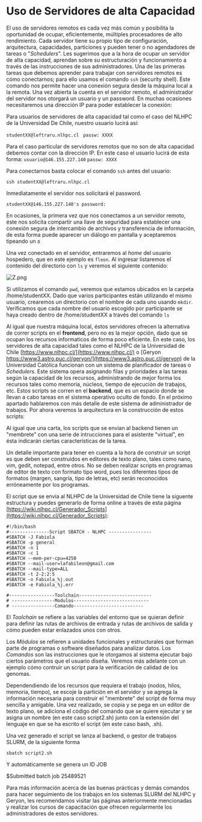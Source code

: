 # Uso de Servidores de alta Capacidad


El uso de servidores remotos es cada vez más común y posibilita la oportunidad de ocupar, eficientemente, múltiples procesadores de alto rendimiento. Cada servidor tiene su propio tipo de configuración, arquitectura, capacidades, particiones y pueden tener o no agendadores de tareas o "*Schedulers*". Les sugerimos que a la hora de ocupar un servidor de alta capacidad, aprendan sobre su estructuración y funcionamiento a través de las instrucciones de sus administradores.
Una de las primeras tareas que debemos aprender para trabajar con servidores remotos es cómo conectarnos; para ello usamos el comando ```ssh``` (security shell). Este comando nos permite hacer una conexión segura desde la máquina local a la remota. Una vez abierta la cuenta en el servidor remoto, el administrador del servidor nos otorgará un usuario y un password. En muchas ocasiones necesitaremos una dirección IP para poder establecer la conexión:

Para usuarios de servidores de alta capacidad tal como el caso del NLHPC de la Universidad De Chile, nuestro usuario lucirá así: 

```studentXX@leftraru.nlhpc.cl```
``` passw: XXXX```

Para el caso particular de servidores remotos que no son de alta capacidad debemos contar con la dirección IP. En este caso el usuario lucirá de esta forma:
```usuario@146.155.227.140```
```passw: XXXX```

Para conectarnos basta colocar el comando ```ssh``` antes del usuario:

```
ssh studentXX@leftraru.nlhpc.cl

```
Inmediatamente el servidor nos solicitará el password.

```studentXX@146.155.227.140's password:```


En ocasiones, la primera vez que nos conectamos a un servidor remoto, éste nos solicita compartir una llave de seguridad para establecer una conexión segura de intercambio de archivos y transferencia de información, de esta forma puede aparecer un diálogo en pantalla y aceptaremos tipeando un *s*

Una vez conectado en el servidor, entraremos al *home* del usuario hospedero, que en este ejemplo es ```fleon```. Al ingresar listaremos el contenido del directorio con ```ls``` y veremos el siguiente contenido: 

![Z.png](https://github.com/lafabi/Genobiostoic/blob/main/Z.png)


Si utilizamos el comando ```pwd```, veremos que estamos ubicados en la carpeta /home/studentXX. Dado que varios participantes están utilizando el mismo usuario, crearemos un directorio con el nombre de cada uno usando ```mkdir```. Verificamos que cada nombre del usuario escogido por participante se haya creado dentro de /home/studentXX a través del comando ```ls```


Al igual que nuestra máquina local, éstos servidores ofrecen la alternativa de correr scripts en el **frontend**, pero no es la mejor opción, dado que se ocupan los recursos informaticos de forma poco eficiente. En este caso, los servidores de alta capacidad tales como el NLHPC de la Universidad de Chile [https://www.nlhpc.cl/](https://www.nlhpc.cl/) o [Geryon https://www3.astro.puc.cl/geryon/](https://www3.astro.puc.cl/geryon) de la Universidad Católica funcionan con un sistema de planificador de tareas o *Schedulers*. Este sistema opera asignando filas y prioridades a las tareas según la capacidad de los recursos, administrando de mejor forma los recursos tales como memoria, núcleos, tiempo de ejecución de trabajos, etc. Estos scripts se corren en el **backend**, que es un espacio donde se llevan a cabo tareas en el sistema operativo oculto de fondo. En el próximo apartado hablaremos con más detalle de este sistema de administrador de trabajos. Por ahora veremos la arquitectura en la construcción de estos scripts: 

Al igual que una carta, los scripts que se envían al backend tienen un "membrete" con una serie de intrucciones para el asistente "virtual", en ésta indicarán ciertas características de la tarea. 

Un detalle importante para tener en cuenta a la hora de construir un script es que deben ser construidos en editores de texto plano, tales como nano, vim, gedit, notepad, entre otros. No se deben realizar scripts en programas de editor de texto con formato tipo word, pues los diferentes tipos de formatos (margen, sangría, tipo de letras, etc) serán reconocidos erróneamente por los programas. 

El script que se envía al NLHPC de la Universidad de Chile tiene la siguente estructura y puedes generarlo de forma online a través de esta página [https://wiki.nlhpc.cl/Generador_Scripts](https://wiki.nlhpc.cl/Generador_Scripts): 

```
#!/bin/bash
#---------------Script SBATCH - NLHPC ----------------
#SBATCH -J Fabiola
#SBATCH -p general
#SBATCH -n 1
#SBATCH -c 1
#SBATCH --mem-per-cpu=4250
#SBATCH --mail-user=lafabileon@gmail.com
#SBATCH --mail-type=ALL
#SBATCH -t 2-2:2:5
#SBATCH -o Fabiola_%j.out
#SBATCH -e Fabiola_%j.err

#-----------------Toolchain---------------------------
# ----------------Modulos----------------------------
# ----------------Comando--------------------------
```

El *Toolchain* se refiere a las variables del entorno que se quieran definir para definir las rutas de archivos de entrada y rutas de archivos de salida y cómo pueden estar enlazados unos con otros.

Los *Módulos* se refieren a unidades funcionales y estructurales que forman parte de programas o software diseñados para analizar datos.
Los *Comandos* son las instrucciones que le otorgamos al sistema ejecutar bajo ciertos parámetros que el usuario diseña. Veremos más adelante con un ejemplo cómo contruir un script para la verificación de calidad de los genomas.

Dependendiendo de los recursos que requiera el trabajo (nodos, hilos, memoria, tiempo), se escoje la partición en el servidor y se agrega la información necesaria para construir el "membrete" del script de forma muy sencilla y amigable. Una vez realizado, se copia y se pega en un editor de texto plano, se adiciona el código del comando que se quiere ejecutar y se asigna un nombre (en este caso script2.sh) junto con la extensión del lenguaje en que se ha escrito el script (en este caso bash, .sh). 

Una vez generado el script se lanza al backend, o  gestor de trabajos SLURM,  de la siguiente forma
```
sbatch script2.sh
```

Y automáticamente se genera un ID JOB

$Submitted batch job 25489521

Para más información acerca de las buenas prácticas y demás comandos para hacer seguimiento de los trabajos en los sistemas SLURM del NLHPC y Geryon, les recomendamos visitar las páginas anteriormente mencionadas y realizar los cursos de capacitación que ofrecen regularmente los administradores de estos servidores.

